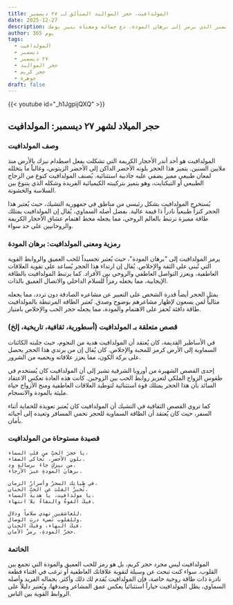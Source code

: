 ```yaml
---
title: المولدافيت، حجر المواليد المتألق لـ ٢٧ ديسمبر
date: 2025-12-27
description: اشعر بأهمية المولدافيت، حجر المواليد لـ ٢٧ ديسمبر الذي يرمز إلى برهان المودة. دع جماله ومعناه ينير يومك.
author: 365 يوم
tags:
  - المولدافيت
  - ديسمبر
  - ٢٧ ديسمبر
  - حجر المواليد
  - حجر كريم
  - جوهرة
draft: false
---
```


{{< youtube id="_h1JgpijQXQ" >}}

## حجر الميلاد لشهر ٢٧ ديسمبر: المولدافيت

### وصف المولدافيت

المولدافيت هو أحد أندر الأحجار الكريمة التي تشكلت بفعل اصطدام نيزك بالأرض منذ ملايين السنين. يتميز هذا الحجر بلونه الأخضر الداكن إلى الأخضر الزيتوني، وغالباً ما يتخلله لمعان طبيعي مميز يضفي عليه جاذبية استثنائية. يُصنف المولدافيت كنوع من الزجاج الطبيعي أو التيكتايت، وهو يتميز بتركيبته الكيميائية الفريدة وشكله الذي يتنوع بين السلاسة والخشونة.

يُستخرج المولدافيت بشكل رئيسي من مناطق في جمهورية التشيك، حيث يُعتبر هذا الحجر كنزاً طبيعياً نادراً ذا قيمة عالية. بفضل أصله السماوي، يُقال إن المولدافيت يمتلك طاقة مميزة ترتبط بالعالم الروحي، مما يجعله محط اهتمام عشاق الأحجار الكريمة والروحانيين على حد سواء.

### رمزية ومعنى المولدافيت: برهان المودة

يرمز المولدافيت إلى "برهان المودة"، حيث يُعتبر تجسيداً للحب العميق والروابط القوية التي تُبنى على الثقة والإخلاص. يُقال إن ارتداء هذا الحجر يُساعد على تقوية العلاقات العاطفية، ويعزز التواصل العاطفي والروحي بين الأفراد. كما يرتبط المولدافيت بالطاقة الإيجابية، مما يجعله رمزاً للسلام الداخلي والاتصال العميق بالذات.

يمثل الحجر أيضاً قدرة الشخص على التعبير عن مشاعره الصادقة دون تردد، مما يجعله مثالياً لمن يسعون لإظهار مشاعرهم بوضوح وصدق. تُعتبر الطاقة المرتبطة بالمولدافيت طاقة دافئة تُحفز على الاهتمام والمودة، مما يجعله حجر الحب والإخلاص بامتياز.

### قصص متعلقة بـ المولدافيت (أسطورية، ثقافية، تاريخية، إلخ)

في الأساطير القديمة، كان يُعتقد أن المولدافيت هدية من النجوم، حيث جلبته الكائنات السماوية إلى الأرض كرمز للمحبة والإخلاص. كان يُقال إن من يرتدي هذا الحجر يحصل على بركة الكون، مما يعزز علاقاته ويحميه من الشرور.

إحدى القصص الشهيرة من أوروبا الشرقية تشير إلى أن المولدافيت كان يُستخدم في طقوس الزواج الملكي لتعزيز روابط الحب بين الزوجين. كانت هذه العادة تعكس الاعتقاد السائد بأن هذا الحجر يمتلك قوة استثنائية لتوطيد العلاقات العاطفية ومنح الأزواج حياة مليئة بالمودة والانسجام.

كما تروي القصص الثقافية في التشيك أن المولدافيت كان يُعتبر تعويذة للحماية أثناء السفر، حيث كان يُعتقد أن الطاقة السماوية للحجر تحمي المسافر وتعيده إلى أحبائه بأمان.

### قصيدة مستوحاة من المولدافيت

```
يا حجرَ الحبِّ من قلبِ السماء،  
بلونِ الأخضرِ، تُحاكي الصفاء.  
من نيزكٍ جاءَ برسالةٍ ود،  
برهانَ المودةِ عبرَ الأرجاء.

في طياتِك السحرُ وأسرارُ الزمان،  
تُخبرُ القلبَ عن الحبِّ الحنان.  
يا مولدافيت، يا هديةَ السماء،  
فيكَ القوةُ والنقاءُ بلا انتهاء.

للعاشقين تهدي سلاماً ودلال،  
وللقلوب تُضيء دربَ الوصال.  
فيكَ البهاء، وفيكَ الحنان،  
حجرُ المودةِ، رمزُ الأمان.
```

### الخاتمة

المولدافيت ليس مجرد حجر كريم، بل هو رمز للحب العميق والمودة التي تجمع بين القلوب. سواء كنت تبحث عن وسيلة لتقوية علاقاتك العاطفية أو ترغب في اقتناء قطعة نادرة ذات طاقة روحية خاصة، فإن المولدافيت يُقدم لك ذلك وأكثر. بجماله الفريد وأصله السماوي، يظل المولدافيت خياراً استثنائياً يعكس عمق المشاعر وصدقها، ويُعتبر دليلاً على الروابط القوية بين الناس.